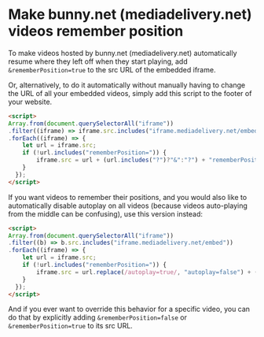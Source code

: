 # Make bunny.net (mediadelivery.net) videos remember position

To make videos hosted by bunny.net (mediadelivery.net) automatically resume where they left off when they start playing, add `&rememberPosition=true` to the src URL of the embedded iframe.

Or, alternatively, to do it automatically without manually having to change the URL of all your embedded videos, simply add this script to the footer of your website.

```html
<script>
Array.from(document.querySelectorAll("iframe"))
.filter((iframe) => iframe.src.includes("iframe.mediadelivery.net/embed"))
.forEach((iframe) => {
    let url = iframe.src;
    if (!url.includes("rememberPosition=")) {
        iframe.src = url + (url.includes("?")?"&":"?") + "rememberPosition=true";
    }
  });
</script>
```

If you want videos to remember their positions, and you would also like to automatically disable autoplay on all videos (because videos auto-playing from the middle can be confusing), use this version instead:

```html
<script>
Array.from(document.querySelectorAll("iframe"))
.filter((b) => b.src.includes("iframe.mediadelivery.net/embed"))
.forEach((iframe) => {
    let url = iframe.src;
    if (!url.includes("rememberPosition=")) {
        iframe.src = url.replace(/autoplay=true/, "autoplay=false") + (url.includes("?")?"&":"?") + "rememberPosition=true";
    }
  });
</script>
```

And if you ever want to override this behavior for a specific video, you can do that by explicitly adding `&rememberPosition=false` or `&rememberPosition=true` to its src URL.
